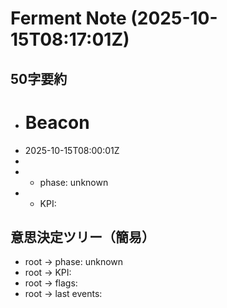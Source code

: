 # Ferment Note (2025-10-15T08:17:01Z)

## 50字要約
- # Beacon
- 2025-10-15T08:00:01Z
- 
- - phase: unknown
- - KPI:

## 意思決定ツリー（簡易）
- root -> phase: unknown
- root -> KPI:
- root -> flags:
- root -> last events:
